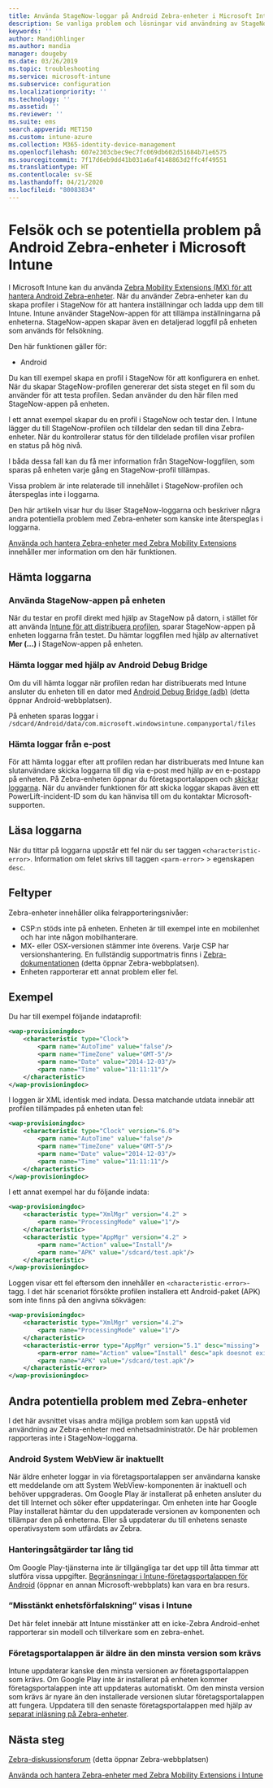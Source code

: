 ```yaml
---
title: Använda StageNow-loggar på Android Zebra-enheter i Microsoft Intune – Azure | Microsoft Docs
description: Se vanliga problem och lösningar vid användning av StageNow på Android-enheter med Microsoft Intune. Lär dig även hur du hämtar loggar och se exempel på hur du kan läsa loggarna med avseende på framgång eller fel.
keywords: ''
author: MandiOhlinger
ms.author: mandia
manager: dougeby
ms.date: 03/26/2019
ms.topic: troubleshooting
ms.service: microsoft-intune
ms.subservice: configuration
ms.localizationpriority: ''
ms.technology: ''
ms.assetid: ''
ms.reviewer: ''
ms.suite: ems
search.appverid: MET150
ms.custom: intune-azure
ms.collection: M365-identity-device-management
ms.openlocfilehash: 607e2303cbec9ec7fc069db602d51684b71e6575
ms.sourcegitcommit: 7f17d6eb9dd41b031a6af4148863d2ffc4f49551
ms.translationtype: HT
ms.contentlocale: sv-SE
ms.lasthandoff: 04/21/2020
ms.locfileid: "80083834"
---
```

# <a name="troubleshoot-and-see-potential-issues-on-android-zebra-devices-in-microsoft-intune"></a>Felsök och se potentiella problem på Android Zebra-enheter i Microsoft Intune



I Microsoft Intune kan du använda [Zebra Mobility Extensions (MX) för att hantera Android Zebra-enheter](android-zebra-mx-overview.md). När du använder Zebra-enheter kan du skapa profiler i StageNow för att hantera inställningar och ladda upp dem till Intune. Intune använder StageNow-appen för att tillämpa inställningarna på enheterna. StageNow-appen skapar även en detaljerad loggfil på enheten som används för felsökning.

Den här funktionen gäller för:

- Android

Du kan till exempel skapa en profil i StageNow för att konfigurera en enhet. När du skapar StageNow-profilen genererar det sista steget en fil som du använder för att testa profilen. Sedan använder du den här filen med StageNow-appen på enheten.

I ett annat exempel skapar du en profil i StageNow och testar den. I Intune lägger du till StageNow-profilen och tilldelar den sedan till dina Zebra-enheter. När du kontrollerar status för den tilldelade profilen visar profilen en status på hög nivå.

I båda dessa fall kan du få mer information från StageNow-loggfilen, som sparas på enheten varje gång en StageNow-profil tillämpas.

Vissa problem är inte relaterade till innehållet i StageNow-profilen och återspeglas inte i loggarna.

Den här artikeln visar hur du läser StageNow-loggarna och beskriver några andra potentiella problem med Zebra-enheter som kanske inte återspeglas i loggarna.

[Använda och hantera Zebra-enheter med Zebra Mobility Extensions](android-zebra-mx-overview.md) innehåller mer information om den här funktionen.

## <a name="get-the-logs"></a>Hämta loggarna

### <a name="use-the-stagenow-app-on-the-device"></a>Använda StageNow-appen på enheten
När du testar en profil direkt med hjälp av StageNow på datorn, i stället för att använda [Intune för att distribuera profilen](android-zebra-mx-overview.md#step-4-create-a-device-management-profile-in-stagenow), sparar StageNow-appen på enheten loggarna från testet. Du hämtar loggfilen med hjälp av alternativet **Mer (...)** i StageNow-appen på enheten.

### <a name="get-logs-using-android-debug-bridge"></a>Hämta loggar med hjälp av Android Debug Bridge
Om du vill hämta loggar när profilen redan har distribuerats med Intune ansluter du enheten till en dator med [Android Debug Bridge (adb)](https://developer.android.com/studio/command-line/adb) (detta öppnar Android-webbplatsen).

På enheten sparas loggar i `/sdcard/Android/data/com.microsoft.windowsintune.companyportal/files`

### <a name="get-logs-from-email"></a>Hämta loggar från e-post
För att hämta loggar efter att profilen redan har distribuerats med Intune kan slutanvändare skicka loggarna till dig via e-post med hjälp av en e-postapp på enheten. På Zebra-enheten öppnar du företagsportalappen och [skickar loggarna](https://docs.microsoft.com/mem/intune/user-help/send-logs-to-your-it-admin-by-email-android). När du använder funktionen för att skicka loggar skapas även ett PowerLift-incident-ID som du kan hänvisa till om du kontaktar Microsoft-supporten.

## <a name="read-the-logs"></a>Läsa loggarna

När du tittar på loggarna uppstår ett fel när du ser taggen `<characteristic-error>`. Information om felet skrivs till taggen `<parm-error>` > egenskapen `desc`.

## <a name="error-types"></a>Feltyper

Zebra-enheter innehåller olika felrapporteringsnivåer:

- CSP:n stöds inte på enheten. Enheten är till exempel inte en mobilenhet och har inte någon mobilhanterare.
- MX- eller OSX-versionen stämmer inte överens. Varje CSP har versionshantering. En fullständig supportmatris finns i [Zebra-dokumentationen](http://techdocs.zebra.com/mx/) (detta öppnar Zebra-webbplatsen).
- Enheten rapporterar ett annat problem eller fel.

## <a name="examples"></a>Exempel

Du har till exempel följande indataprofil:

```xml
<wap-provisioningdoc>
    <characteristic type="Clock">
        <parm name="AutoTime" value="false"/>
        <parm name="TimeZone" value="GMT-5"/>
        <parm name="Date" value="2014-12-03"/>
        <parm name="Time" value="11:11:11"/>
    </characteristic>
</wap-provisioningdoc>
```

I loggen är XML identisk med indata. Dessa matchande utdata innebär att profilen tillämpades på enheten utan fel:

```xml
<wap-provisioningdoc>
    <characteristic type="Clock" version="6.0">
        <parm name="AutoTime" value="false"/>
        <parm name="TimeZone" value="GMT-5"/>
        <parm name="Date" value="2014-12-03"/>
        <parm name="Time" value="11:11:11"/>
    </characteristic>
</wap-provisioningdoc>
```

I ett annat exempel har du följande indata:

```xml
<wap-provisioningdoc>
    <characteristic type="XmlMgr" version="4.2" >
        <parm name="ProcessingMode" value="1"/>
    </characteristic>
    <characteristic type="AppMgr" version="4.2" >
        <parm name="Action" value="Install"/>
        <parm name="APK" value="/sdcard/test.apk"/>
    </characteristic>
</wap-provisioningdoc>
```

Loggen visar ett fel eftersom den innehåller en `<characteristic-error>`-tagg. I det här scenariot försökte profilen installera ett Android-paket (APK) som inte finns på den angivna sökvägen:

```xml
<wap-provisioningdoc>
    <characteristic type="XmlMgr" version="4.2">
        <parm name="ProcessingMode" value="1"/>
    </characteristic>
    <characteristic-error type="AppMgr" version="5.1" desc="missing">
        <parm-error name="Action" value="Install" desc="apk doesnot exist in the path"/>
        <parm name="APK" value="/sdcard/test.apk"/>
    </characteristic-error>
</wap-provisioningdoc>
```

## <a name="other-potential-issues-with-zebra-devices"></a>Andra potentiella problem med Zebra-enheter

I det här avsnittet visas andra möjliga problem som kan uppstå vid användning av Zebra-enheter med enhetsadministratör. De här problemen rapporteras inte i StageNow-loggarna.

### <a name="android-system-webview-is-out-of-date"></a>Android System WebView är inaktuellt

När äldre enheter loggar in via företagsportalappen ser användarna kanske ett meddelande om att System WebView-komponenten är inaktuell och behöver uppgraderas. Om Google Play är installerat på enheten ansluter du det till Internet och söker efter uppdateringar. Om enheten inte har Google Play installerat hämtar du den uppdaterade versionen av komponenten och tillämpar den på enheterna. Eller så uppdaterar du till enhetens senaste operativsystem som utfärdats av Zebra.

### <a name="management-actions-take-a-long-time"></a>Hanteringsåtgärder tar lång tid

Om Google Play-tjänsterna inte är tillgängliga tar det upp till åtta timmar att slutföra vissa uppgifter. [Begränsningar i Intune-företagsportalappen för Android](https://support.microsoft.com/help/3211588/limitations-of-intune-company-portal-app-for-android-in-china) (öppnar en annan Microsoft-webbplats) kan vara en bra resurs.

### <a name="device-spoofing-suspected-shows-in-intune"></a>”Misstänkt enhetsförfalskning” visas i Intune

Det här felet innebär att Intune misstänker att en icke-Zebra Android-enhet rapporterar sin modell och tillverkare som en zebra-enhet.

### <a name="company-portal-app-is-older-than-minimum-required-version"></a>Företagsportalappen är äldre än den minsta version som krävs

Intune uppdaterar kanske den minsta versionen av företagsportalappen som krävs. Om Google Play inte är installerat på enheten kommer företagsportalappen inte att uppdateras automatiskt. Om den minsta version som krävs är nyare än den installerade versionen slutar företagsportalappen att fungera. Uppdatera till den senaste företagsportalappen med hjälp av [separat inläsning på Zebra-enheter](android-zebra-mx-overview.md#sideload-the-company-portal-app).

## <a name="next-steps"></a>Nästa steg

[Zebra-diskussionsforum](https://developer.zebra.com/community/home/discussions) (detta öppnar Zebra-webbplatsen)

[Använda och hantera Zebra-enheter med Zebra Mobility Extensions i Intune](android-zebra-mx-overview.md)
